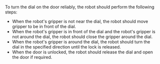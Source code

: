 To turn the dial on the door reliably, the robot should perform the following steps:
- When the robot's gripper is not near the dial, the robot should move gripper to be in front of the dial.
- When the robot's gripper is in front of the dial and the robot's gripper is not around the dial, the robot should close the gripper around the dial.
- When the robot's gripper is around the dial, the robot should turn the dial in the specified direction until the lock is released.
- When the door is unlocked, the robot should release the dial and open the door if required.